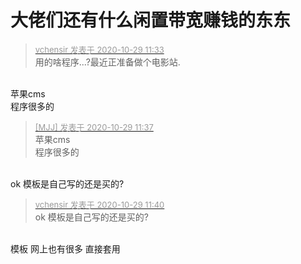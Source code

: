 # 大佬们还有什么闲置带宽赚钱的东东


<div class="quote"><blockquote><font size="2"><a href="https://www.hostloc.com/forum.php?mod=redirect&amp;goto=findpost&amp;pid=9368415&amp;ptid=759656" target="_blank"><font color="#999999">vchensir 发表于 2020-10-29 11:33</font></a></font><br />
用的啥程序...?最近正准备做个电影站.</blockquote></div><br />
苹果cms <br />
程序很多的<img id="aimg_h5PP0" onclick="zoom(this, this.src, 0, 0, 0)" class="zoom" src="https://cdn.jsdelivr.net/gh/hishis/forum-master/public/images/patch.gif" onmouseover="img_onmouseoverfunc(this)" onload="thumbImg(this)" border="0" alt="" />

<div class="quote"><blockquote><font size="2"><a href="https://www.hostloc.com/forum.php?mod=redirect&amp;goto=findpost&amp;pid=9368437&amp;ptid=759656" target="_blank"><font color="#999999">[MJJ] 发表于 2020-10-29 11:37</font></a></font><br />
苹果cms <br />
程序很多的</blockquote></div><br />
ok 模板是自己写的还是买的?

<div class="quote"><blockquote><font size="2"><a href="https://www.hostloc.com/forum.php?mod=redirect&amp;goto=findpost&amp;pid=9368449&amp;ptid=759656" target="_blank"><font color="#999999">vchensir 发表于 2020-10-29 11:40</font></a></font><br />
ok 模板是自己写的还是买的?</blockquote></div><br />
模板 网上也有很多 直接套用<img id="aimg_QY873" onclick="zoom(this, this.src, 0, 0, 0)" class="zoom" src="https://cdn.jsdelivr.net/gh/hishis/forum-master/public/images/patch.gif" onmouseover="img_onmouseoverfunc(this)" onload="thumbImg(this)" border="0" alt="" />
